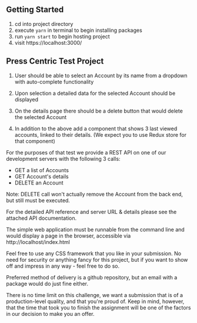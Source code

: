 ## Getting Started

 1. cd into project directory
 2. execute `yarn` in terminal to begin installing packages
 3. run `yarn start` to begin hosting project
 4. visit https://localhost:3000/

## Press Centric Test Project

  1.  User  should  be  able  to  select an Account by its name from a
  dropdown with auto-complete functionality

  2. Upon selection a detailed data for the selected Account should be
  displayed

  3.  On  the  details page there should be a delete button that would
  delete the selected Account

  4. In addition to the above add a component that shows 3 last viewed
  accounts, linked to their details. (We expect you to use Redux store
  for that component)

For  the  purposes  of  that  test we provide a REST API on one of our
development servers with the following 3 calls:

  - GET a list of Accounts
  - GET Account's details
  - DELETE an Account

Note: DELETE call won't actually remove the Account from the back end,
but still must be executed.

For the detailed API reference and server URL & details please see the
attached API documentation.

The  simple web application must be runnable from the command line and
would    display    a    page   in   the   browser,   accessible   via
http://localhost/index.html

Feel  free  to use any CSS framework that you like in your submission.
No  need  for  security or anything fancy for this project, but if you
want to show off and impress in any way - feel free to do so.

Preferred method of delivery is a github repository, but an email with
a package would do just fine either.

There is no time limit on this challenge, we want a submission that is
of a production-level quality, and that you're proud of. Keep in mind,
however,  that the time that took you to finish the assignment will be
one of the factors in our decision to make you an offer.

